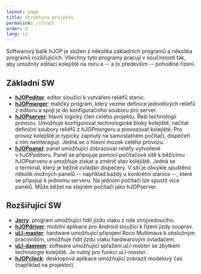 ```yaml
---
layout: page
title: Struktura projektu
permalink: /struct
order: 2
lang: cz
---
```


Softwarový balík hJOP je složen z několika základních programů a několika
programů rozšiřujících. Všechny tyto programy pracují v součinnosti tak, aby
umožnily editaci kolejiště na míru a -- a to především -- pohodlné řízení.


## Základní SW

 * [**hJOPeditor**](/hJOPeditor): editor sloužící k vytváření reliéfů stanic.
 * [**hJOPmerger**](/hJOPmerger): maličký program, který vezme definice
   jednotlivých reliéfů z editoru a spojí je do konfiguračního souboru
   pro server.
 * [**hJOPserver**](/hJOPserver): hlavní logický člen celého projektu. Řeší
   technologii provozu. Umožňuje konfigurovat technologické bloky kolejiště,
   načítat definiční soubory reliéfů z *hJOPmerger*u a provozovat kolejiště.
   Pro provoz kolejiště je typicky zapnutý na samostatném počítači,
   dispečeři s ním neinteragují. Jedná se o hlavní mozek celého provozu.
 * [**hJOPpanel**](/hJOPpanel): panel umožňující zobrazovat reliéfy vytvořené
   v *hJOPeditor*u. Panel se připojuje pomocí počítačové sítě k běžícímu
   *hJOPserveru* a umožňuje získat a změnit stav kolejiště. Jedná se o terminál,
   který je běžně ovládán dispečery. V síti je obvykle spuštěno několik možných
   panelů -- například každý u konkrétní stanice --, které se připojují
   k jednomu serveru. Na jednom počítači lze spustit více panelů. Může běžet na
   stejném počítači jako hJOPserver.


## Rozšiřující SW

 * [**Jerry**](/Jerry): program umožňující řídit jízdu vlaku z role
   strojvedoucího.
 * [**hJOPdriver**](/hJOPdriver): mobilní aplikace pro Android sloužící
   k řízení jízdy souprav.
 * [**uLI-master**](/uLI-master): hardware umožňující připojení Roco Multimaus
   k obslužným pracovištím, umožňuje řídit jízdu vlaku hardwarovým ovladačem.
 * [**uLI-daemon**](/uLI-daemon): software umožňující spřažení *uLI-master*
   se zbytkem technologie kolejiště. Je nutný pro funkci *uLI-master*.
 * [**hJOPclock**](/hJOPclock): desktopová aplikace umožňující zobrazit modelový
   čas (například na projektor).
